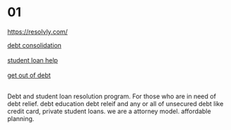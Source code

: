 # 01
https://resolvly.com/


<a href="https://resolvly.com/">debt consolidation </a></br></br>
<a href="https://resolvly.com/"> student loan help</a></br></br>
<a href="https://resolvly.com/">get out of debt </a></br></br>

<p>
  Debt and student loan resolution program.
For those who are in need of debt relief.
debt education debt releif and any or all of unsecured debt like credit card,
private student loans. we are a attorney model. affordable planning.
  
  
  </p>





